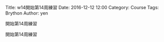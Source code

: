 Title: w14開始第14周練習
Date: 2016-12-12 12:00
Category: Course
Tags: Brython
Author: yen

開始第14周練習

<!-- PELICAN_END_SUMMARY -->


開始第14周練習